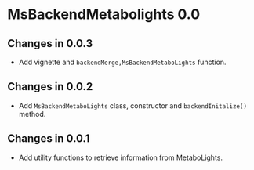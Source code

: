 # MsBackendMetabolights 0.0

## Changes in 0.0.3

- Add vignette and `backendMerge,MsBackendMetaboLights` function.

## Changes in 0.0.2

- Add `MsBackendMetaboLights` class, constructor and `backendInitalize()`
  method.

## Changes in 0.0.1

- Add utility functions to retrieve information from MetaboLights.
